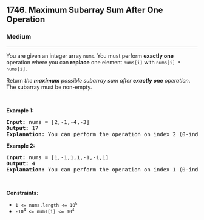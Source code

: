 <h2>1746. Maximum Subarray Sum After One Operation</h2><h3>Medium</h3><hr><div><p>You are given an integer array <code>nums</code>. You must perform <strong>exactly one</strong> operation&nbsp;where you can <strong>replace</strong> one&nbsp;element <code>nums[i]</code> with <code>nums[i] * nums[i]</code>.&nbsp;</p>

<p>Return <em>the <strong>maximum</strong> possible subarray sum after <strong>exactly&nbsp;one</strong> operation</em>. The subarray must be non-empty.</p>

<p>&nbsp;</p>
<p><strong>Example 1:</strong></p>

<pre><strong>Input:</strong> nums = [2,-1,-4,-3]
<strong>Output:</strong> 17
<strong>Explanation:</strong> You can perform the operation on index 2 (0-indexed) to make nums = [2,-1,<strong>16</strong>,-3]. Now, the maximum subarray sum is 2 + -1 + 16 = 17.</pre>

<p><strong>Example 2:</strong></p>

<pre><strong>Input:</strong> nums = [1,-1,1,1,-1,-1,1]
<strong>Output:</strong> 4
<strong>Explanation:</strong> You can perform the operation on index 1 (0-indexed) to make nums = [1,<strong>1</strong>,1,1,-1,-1,1]. Now, the maximum subarray sum is 1 + 1 + 1 + 1 = 4.</pre>

<p>&nbsp;</p>
<p><strong>Constraints:</strong></p>

<ul>
	<li><code>1 &lt;= nums.length &lt;= 10<sup>5</sup></code></li>
	<li><code>-10<sup>4</sup>&nbsp;&lt;= nums[i] &lt;= 10<sup>4</sup></code></li>
</ul></div>